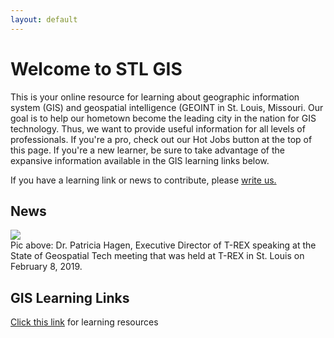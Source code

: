```yaml
---
layout: default
---
```


# Welcome to STL GIS
This is your online resource for learning about geographic information system (GIS) and geospatial intelligence (GEOINT in St. Louis, Missouri. Our goal is to help our hometown become the leading city in the nation for GIS technology. Thus, we want to provide useful information for all levels of professionals. If you're a pro, check out our Hot Jobs button at the top of this page. If you're a new learner, be sure to take advantage of the expansive information available in the GIS learning links below. 

If you have a learning link or news to contribute, please <a href="mailto:cheryl.hughey@geodatait.com">write us.</a>

## News
<img src="https://cherylhughey.github.io/img/hagen.jpg"><br>
Pic above: Dr. Patricia Hagen, Executive Director of T-REX speaking at the State of Geospatial Tech meeting that was held at T-REX in St. Louis on February 8, 2019.
 

## GIS Learning Links
[Click this link](./learn.html) for learning resources



